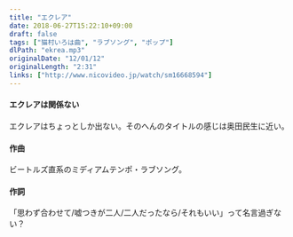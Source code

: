 ```yaml
---
title: "エクレア"
date: 2018-06-27T15:22:10+09:00
draft: false
tags: ["猫村いろは曲", "ラブソング", "ポップ"]
dlPath: "ekrea.mp3"
originalDate: "12/01/12"
originalLength: "2:31"
links: ["http://www.nicovideo.jp/watch/sm16668594"]
---
```


#### エクレアは関係ない

エクレアはちょっとしか出ない。そのへんのタイトルの感じは奥田民生に近い。

#### 作曲

ビートルズ直系のミディアムテンポ・ラブソング。

#### 作詞

「思わず合わせて/嘘つきが二人/二人だったなら/それもいい」って名言過ぎない？
